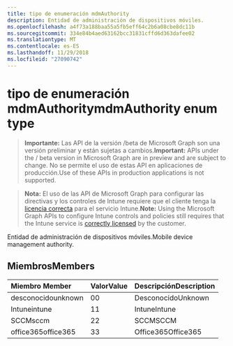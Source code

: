 ```yaml
---
title: tipo de enumeración mdmAuthority
description: Entidad de administración de dispositivos móviles.
ms.openlocfilehash: a4f73a188baa55a5fb5eff64c2b6a08cbe8dc11b
ms.sourcegitcommit: 334e84b4aed63162bcc31831cffd6d363dafee02
ms.translationtype: MT
ms.contentlocale: es-ES
ms.lasthandoff: 11/29/2018
ms.locfileid: "27090742"
---
```

# <a name="mdmauthority-enum-type"></a><span data-ttu-id="d2019-103">tipo de enumeración mdmAuthority</span><span class="sxs-lookup"><span data-stu-id="d2019-103">mdmAuthority enum type</span></span>

> <span data-ttu-id="d2019-104">**Importante:** Las API de la versión /beta de Microsoft Graph son una versión preliminar y están sujetas a cambios.</span><span class="sxs-lookup"><span data-stu-id="d2019-104">**Important:** APIs under the / beta version in Microsoft Graph are in preview and are subject to change.</span></span> <span data-ttu-id="d2019-105">No se permite el uso de estas API en aplicaciones de producción.</span><span class="sxs-lookup"><span data-stu-id="d2019-105">Use of these APIs in production applications is not supported.</span></span>

> <span data-ttu-id="d2019-106">**Nota:** El uso de las API de Microsoft Graph para configurar las directivas y los controles de Intune requiere que el cliente tenga la [licencia correcta](https://go.microsoft.com/fwlink/?linkid=839381) para el servicio Intune.</span><span class="sxs-lookup"><span data-stu-id="d2019-106">**Note:** Using the Microsoft Graph APIs to configure Intune controls and policies still requires that the Intune service is [correctly licensed](https://go.microsoft.com/fwlink/?linkid=839381) by the customer.</span></span>

<span data-ttu-id="d2019-107">Entidad de administración de dispositivos móviles.</span><span class="sxs-lookup"><span data-stu-id="d2019-107">Mobile device management authority.</span></span>
## <a name="members"></a><span data-ttu-id="d2019-108">Miembros</span><span class="sxs-lookup"><span data-stu-id="d2019-108">Members</span></span>
|<span data-ttu-id="d2019-109">Miembro	</span><span class="sxs-lookup"><span data-stu-id="d2019-109">Member</span></span>|<span data-ttu-id="d2019-110">Valor</span><span class="sxs-lookup"><span data-stu-id="d2019-110">Value</span></span>|<span data-ttu-id="d2019-111">Descripción</span><span class="sxs-lookup"><span data-stu-id="d2019-111">Description</span></span>|
|:---|:---|:---|
|<span data-ttu-id="d2019-112">desconocido</span><span class="sxs-lookup"><span data-stu-id="d2019-112">unknown</span></span>|<span data-ttu-id="d2019-113">0</span><span class="sxs-lookup"><span data-stu-id="d2019-113">0</span></span>|<span data-ttu-id="d2019-114">Desconocido</span><span class="sxs-lookup"><span data-stu-id="d2019-114">Unknown</span></span>|
|<span data-ttu-id="d2019-115">Intune</span><span class="sxs-lookup"><span data-stu-id="d2019-115">intune</span></span>|<span data-ttu-id="d2019-116">1</span><span class="sxs-lookup"><span data-stu-id="d2019-116">1</span></span>|<span data-ttu-id="d2019-117">Intune</span><span class="sxs-lookup"><span data-stu-id="d2019-117">Intune</span></span>|
|<span data-ttu-id="d2019-118">SCCM</span><span class="sxs-lookup"><span data-stu-id="d2019-118">sccm</span></span>|<span data-ttu-id="d2019-119">2</span><span class="sxs-lookup"><span data-stu-id="d2019-119">2</span></span>|<span data-ttu-id="d2019-120">SCCM</span><span class="sxs-lookup"><span data-stu-id="d2019-120">SCCM</span></span>|
|<span data-ttu-id="d2019-121">office365</span><span class="sxs-lookup"><span data-stu-id="d2019-121">office365</span></span>|<span data-ttu-id="d2019-122">3</span><span class="sxs-lookup"><span data-stu-id="d2019-122">3</span></span>|<span data-ttu-id="d2019-123">Office365</span><span class="sxs-lookup"><span data-stu-id="d2019-123">Office365</span></span>|





